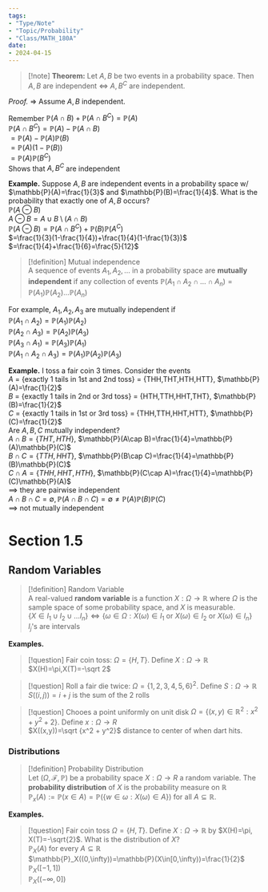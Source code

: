 ```yaml
---
tags:
- "Type/Note"
- "Topic/Probability"
- "Class/MATH_180A"
date:
- 2024-04-15
---
```

> [!note] **Theorem:** Let $A,B$ be two events in a probability space. Then  
> $A,B$ are independent $\iff$ $A,B^C$ are independent.  

*Proof.* $\Rightarrow$ Assume $A,B$ independent.  

Remember $\mathbb{P}(A\cap B)+\mathbb{P}(A\cap B^C) = \mathbb{P}(A)$  
$\mathbb{P}(A\cap B^C)=\mathbb{P}(A)-\mathbb{P}(A\cap B)$  
$=\mathbb{P}(A)-\mathbb{P}(A)\mathbb{P}(B)$  
$=\mathbb{P}(A)(1-\mathbb{P}(B))$  
$=\mathbb{P}(A)\mathbb{P}(B^C)$  
Shows that $A,B^C$ are independent  

**Example.** Suppose $A,B$ are independent events in a probability space w/ $\mathbb{P}(A)=\frac{1}{3}$ and $\mathbb{P}(B)=\frac{1}{4}$. What is the probability that exactly one of $A,B$ occurs?  
$\mathbb{P}(A\ominus B)$  
$A\ominus B=A\cup B \setminus (A\cap B)$  
$\mathbb{P}(A\ominus B)=\mathbb{P}(A\cap B^C)+\mathbb{P}(B)\mathbb{P}(A^C)$  
$=\frac{1}{3}(1-\frac{1}{4})+\frac{1}{4}(1-\frac{1}{3})$  
$=\frac{1}{4}+\frac{1}{6}=\frac{5}{12}$  

> [!definition] Mutual independence  
> A sequence of events $A_1,A_2,\dots$ in a probability space are **mutually independent** if any collection of events $\mathbb{P}(A_1\cap A_2\cap \dots\cap A_n)=\mathbb{P}(A_1)\mathbb{P}(A_2)\dots\mathbb{P}(A_n)$  

For example, $A_1,A_2,A_3$ are mutually independent if  
$\mathbb{P}(A_1\cap A_2)=\mathbb{P}(A_1)\mathbb{P}(A_2)$  
$\mathbb{P}(A_2\cap A_3)=\mathbb{P}(A_2)\mathbb{P}(A_3)$  
$\mathbb{P}(A_3\cap A_1)=\mathbb{P}(A_3)\mathbb{P}(A_1)$  
$\mathbb{P}(A_1\cap A_2\cap A_3)=\mathbb{P}(A_1)\mathbb{P}(A_2)\mathbb{P}(A_3)$  

**Example.** I toss a fair coin 3 times. Consider the events  
$A$ = {exactly 1 tails in 1st and 2nd toss} = {THH,THT,HTH,HTT}, $\mathbb{P}(A)=\frac{1}{2}$  
$B$ = {exactly 1 tails in 2nd or 3rd toss} = {HTH,TTH,HHT,THT}, $\mathbb{P}(B)=\frac{1}{2}$  
$C$ = {exactly 1 tails in 1st or 3rd toss} = {THH,TTH,HHT,HTT}, $\mathbb{P}(C)=\frac{1}{2}$  
Are $A,B,C$ mutually independent?  
$A\cap B = \{THT,HTH\}$, $\mathbb{P}(A\cap B)=\frac{1}{4}=\mathbb{P}(A)\mathbb{P}(C)$  
$B\cap C = \{TTH,HHT\}$, $\mathbb{P}(B\cap C)=\frac{1}{4}=\mathbb{P}(B)\mathbb{P}(C)$  
$C\cap A = \{THH,HHT,HTH\}$, $\mathbb{P}(C\cap A)=\frac{1}{4}=\mathbb{P}(C)\mathbb{P}(A)$  
$\implies$ they are pairwise independent  
$A\cap B\cap C=\emptyset,\mathbb{P}(A\cap B\cap C)=\emptyset\neq\mathbb{P}(A)\mathbb{P}(B)\mathbb{P}(C)$  
$\implies$ not mutually independent  

# Section 1.5  

## Random Variables  

> [!definition] Random Variable  
> A real-valued **random variable** is a function $X:\Omega\to\mathbb{R}$ where $\Omega$ is the sample space of some probability space, and $X$ is measurable.  
$\{X\in I_1\cup I_2\cup \dots I_n\}\iff \{\omega\in\Omega:X(\omega)\in I_1\text{ or }X(\omega)\in I_2\text{ or }X(\omega)\in I_n\}$  
$I_j$'s are intervals  

**Examples.**  

> [!question] Fair coin toss: $\Omega=\{H,T\}$. Define $X:\Omega\to\mathbb{R}$  
> $X(H)=\pi,X(T)=-\sqrt 2$  

> [!question] Roll a fair die twice: $\Omega=\{1,2,3,4,5,6\}^2$. Define $S:\Omega\to\mathbb{R}$  
> $S((i,j))=i+j$ is the sum of the 2 rolls  

> [!question] Chooes a point uniformly on unit disk $\Omega=\{(x,y)\in\mathbb{R}^2:x^2+y^2+2\}$. Define $x:\Omega\to R$  
> $X((x,y))=\sqrt {x^2 + y^2}$ distance to center of when dart hits.  

### Distributions  

> [!definition] Probability Distribution  
> Let ($\Omega,\mathcal{F},\mathbb{P})$ be a probability space $X:\Omega \to R$ a random variable. The **probability distribution** of $X$ is the probability measure on $\mathbb{R}$  
$\mathbb{P}_x(A):=\mathbb{P}(x\in A) = \mathbb{P}(\{w\in\omega:X(\omega)\in A\})$ for all $A\subseteq \mathbb{R}$.  

**Examples.**  

> [!question] Fair coin toss $\Omega=\{H,T\}$. Define $X:\Omega\to\mathbb{R}$ by $X(H)=\pi, X(T)=-\sqrt{2}$. What is the distribution of $X$?  
> $\mathbb{P}_X(A)$ for every $A\subseteq \mathbb{R}$  
> $\mathbb{P}_X((0,\infty))=\mathbb{P}(X\in[0,\infty))=\frac{1}{2}$  
> $\mathbb{P}_X([-1,1])$  
> $\mathbb{P}_X((-\infty,0])$  
